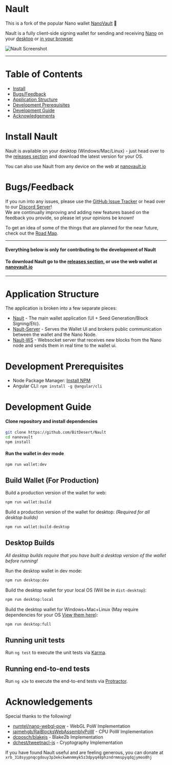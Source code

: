 # Nault

This is a fork of the popular Nano wallet [NanoVault](https://github.com/cronoh/nanovault) 💙

Nault is a fully client-side signing wallet for sending and receiving [Nano](https://github.com/nanocurrency/raiblocks) 
on your [desktop](https://github.com/BitDesert/Nault/releases) or [in your browser](https://nanovault.io)

![Nault Screenshot](https://s3-us-west-2.amazonaws.com/nanovault.io/Nault-Preview.png)
___

# Table of Contents
* [Install](#install-nanovault)
* [Bugs/Feedback](#bugsfeedback)
* [Application Structure](#application-structure)
* [Development Prerequisites](#development-prerequisites)
* [Development Guide](#development-guide)
* [Acknowledgements](#acknowledgements)


# Install Nault
Nault is available on your desktop (Windows/Mac/Linux) - just head over to the [releases section](https://github.com/BitDesert/Nault/releases) and download the latest version for your OS.

You can also use Nault from any device on the web at [nanovault.io](https://nanovault.io)


# Bugs/Feedback
If you run into any issues, please use the [GitHub Issue Tracker](https://github.com/BitDesert/Nault/issues) or head over to our [Discord Server](https://discord.gg/kCeAuJM)!  
We are continually improving and adding new features based on the feedback you provide, so please let your opinions be known!

To get an idea of some of the things that are planned for the near future, check out the [Road Map](https://github.com/BitDesert/Nault/wiki/Road-Map).

___

#### Everything below is only for contributing to the development of Nault
#### To download Nault go to the [releases section](https://github.com/BitDesert/Nault/releases), or use the web wallet at [nanovault.io](https://nanovault.io)

___

# Application Structure

The application is broken into a few separate pieces:

- [Nault](https://github.com/BitDesert/Nault) - The main wallet application (UI + Seed Generation/Block Signing/Etc).
- [Nault-Server](https://github.com/BitDesert/Nault-server) - Serves the Wallet UI and brokers public communication between the wallet and the Nano Node.
- [Nault-WS](https://github.com/BitDesert/Nault-ws) - Websocket server that receives new blocks from the Nano node and sends them in real time to the wallet ui.


# Development Prerequisites
- Node Package Manager: [Install NPM](https://www.npmjs.com/get-npm)
- Angular CLI: `npm install -g @angular/cli`


# Development Guide
#### Clone repository and install dependencies
```bash
git clone https://github.com/BitDesert/Nault
cd nanovault
npm install
```

#### Run the wallet in dev mode
```bash
npm run wallet:dev
```

## Build Wallet (For Production)
Build a production version of the wallet for web:
```bash
npm run wallet:build
```

Build a production version of the wallet for desktop: *(Required for all desktop builds)*
```bash
npm run wallet:build-desktop
```

## Desktop Builds

*All desktop builds require that you have built a desktop version of the wallet before running!*

Run the desktop wallet in dev mode:
```bash
npm run desktop:dev
```

Build the desktop wallet for your local OS (Will be in `dist-desktop`):
```bash
npm run desktop:local
```

Build the desktop wallet for Windows+Mac+Linux (May require dependencies for your OS [View them here](https://www.electron.build/multi-platform-build)):
```bash
npm run desktop:full
```

## Running unit tests

Run `ng test` to execute the unit tests via [Karma](https://karma-runner.github.io).

## Running end-to-end tests

Run `ng e2e` to execute the end-to-end tests via [Protractor](http://www.protractortest.org/).

# Acknowledgements
Special thanks to the following!
- [numtel/nano-webgl-pow](https://github.com/numtel/nano-webgl-pow) - WebGL PoW Implementation
- [jaimehgb/RaiBlocksWebAssemblyPoW](https://github.com/jaimehgb/RaiBlocksWebAssemblyPoW) - CPU PoW Implementation
- [dcposch/blakejs](https://github.com/dcposch/blakejs) - Blake2b Implementation
- [dchest/tweetnacl-js](https://github.com/dchest/tweetnacl-js) - Cryptography Implementation

If you have found Nault useful and are feeling generous, you can donate at `xrb_318syypnqcgdouy3p3ekckwmnmmyk5z3dpyq48phzndrmmspyqdqjymoo8hj`
